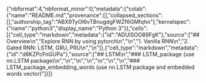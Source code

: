 {"nbformat":4,"nbformat_minor":0,"metadata":{"colab":{"name":"README.md","provenance":[],"collapsed_sections":[],"authorship_tag":"ABX9TyOI6vTBnugdgFWZf6GMfqhn"},"kernelspec":{"name":"python3","display_name":"Python 3"}},"cells":[{"cell_type":"markdown","metadata":{"id":"ADUlSOO89FgK"},"source":["## Overview\n","Explore RNN by using pytorch\n","\n","1.   Vanilla RNN\n","2.   Gated RNN: LSTM, GRU, PRU\n","\n"]},{"cell_type":"markdown","metadata":{"id":"d6KZPcFnGUPa"},"source":["## LSTM\n","### LSTM_package (use nn.LSTM package)\n","\n","\n","\n","\n","\n","\n","### LSTM_package_embedding_words (use nn.LSTM package and embedded words vector)"]}]}
